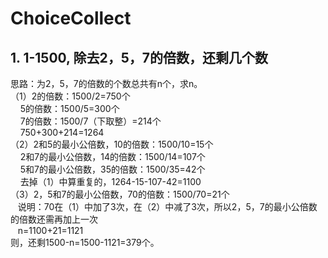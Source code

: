 # ChoiceCollect
## 1. 1-1500, 除去2，5，7的倍数，还剩几个数
思路：为2，5，7的倍数的个数总共有n个，求n。</br>
（1）2的倍数：1500/2=750个</br>
     5的倍数：1500/5=300个</br>
     7的倍数：1500/7（下取整）=214个</br>
     750+300+214=1264</br>
（2）2和5的最小公倍数，10的倍数：1500/10=15个</br>
     2和7的最小公倍数，14的倍数：1500/14=107个</br>
     5和7的最小公倍数，35的倍数：1500/35=42个</br>
     去掉（1）中算重复的，1264-15-107-42=1100</br>
（3）2，5和7的最小公倍数，70的倍数：1500/70=21个</br>
    说明：70在（1）中加了3次，在（2）中减了3次，所以2，5，7的最小公倍数的倍数还需再加上一次</br>
    n=1100+21=1121</br>
则，还剩1500-n=1500-1121=379个。</br>
